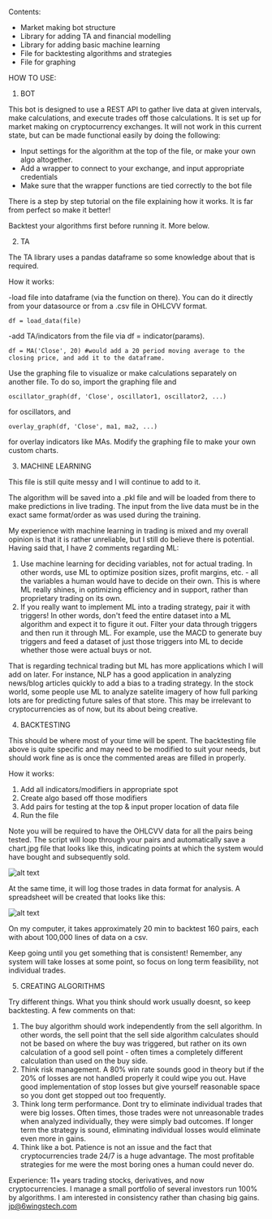 
Contents: 
- Market making bot structure
- Library for adding TA and financial modelling
- Library for adding basic machine learning
- File for backtesting algorithms and strategies
- File for graphing

HOW TO USE:

1. BOT

This bot is designed to use a REST API to gather live data at given intervals, make calculations, and execute trades off those calculations. It is set up for market making on cryptocurrency exchanges. It will not work in this current state, but can be made functional easily by doing the following:
  - Input settings for the algorithm at the top of the file, or make your own algo altogether.
  - Add a wrapper to connect to your exchange, and input appropriate credentials
  - Make sure that the wrapper functions are tied correctly to the bot file

There is a step by step tutorial on the file explaining how it works. It is far from perfect so make it better!

Backtest your algorithms first before running it. More below.

2. TA

The TA library uses a pandas dataframe so some knowledge about that is required. 

How it works:

  -load file into dataframe (via the function on there). You can do it directly from your datasource or from a .csv file in OHLCVV format.
  
    df = load_data(file)
    
  -add TA/indicators from the file via df = indicator(params).
  
    df = MA('Close', 20) #would add a 20 period moving average to the closing price, and add it to the dataframe.
    
  Use the graphing file to visualize or make calculations separately on another file. To do so, import the graphing file and 
  
    oscillator_graph(df, 'Close', oscillator1, oscillator2, ...)
    
  for oscillators, and
  
    overlay_graph(df, 'Close', ma1, ma2, ...)
    
  for overlay indicators like MAs. Modify the graphing file to make your own custom charts.
  
  
3. MACHINE LEARNING

This file is still quite messy and I will continue to add to it.

The algorithm will be saved into a .pkl file and will be loaded from there to make predictions in live trading. The input from the live data must be in the exact same format/order as was used during the training.

My experience with machine learning in trading is mixed and my overall opinion is that it is rather unreliable, but I still do believe there is potential. Having said that, I have 2 comments regarding ML:
  1. Use machine learning for deciding variables, not for actual trading. In other words, use ML to optimize position sizes, profit margins, etc. - all the variables a human would have to decide on their own. This is where ML really shines, in optimizing efficiency and in support, rather than proprietary trading on its own.
  2. If you really want to implement ML into a trading strategy, pair it with triggers! In other words, don't feed the entire dataset into a ML algorithm and expect it to figure it out. Filter your data through triggers and then run it through ML. For example, use the MACD to generate buy triggers and feed a dataset of just those triggers into ML to decide whether those were actual buys or not. 

That is regarding technical trading but ML has more applications which I will add on later. For instance, NLP has a good application in analyzing news/blog articles quickly to add a bias to a trading strategy. In the stock world, some people use ML to analyze satelite imagery of how full parking lots are for predicting future sales of that store. This may be irrelevant to cryptocurrencies as of now, but its about being creative.

4. BACKTESTING

This should be where most of your time will be spent. The backtesting file above is quite specific and may need to be modified to suit your needs, but should work fine as is once the commented areas are filled in properly. 

How it works:

  1. Add all indicators/modifiers in appropriate spot
  2. Create algo based off those modifiers
  3. Add pairs for testing at the top & input proper location of data file
  4. Run the file
  
Note you will be required to have the OHLCVV data for all the pairs being tested. The script will loop through your pairs and automatically save a chart.jpg file that looks like this, indicating points at which the system would have bought and subsequently sold.

![alt text](http://6wingstech.com/wp-content/uploads/2018/11/ETH-YOYO_150_day_backtesting_chart_new.jpg)

At the same time, it will log those trades in data format for analysis. A spreadsheet will be created that looks like this:

![alt text](http://6wingstech.com/wp-content/uploads/2018/11/spreadsheet.jpg)

On my computer, it takes approximately 20 min to backtest 160 pairs, each with about 100,000 lines of data on a csv.

Keep going until you get something that is consistent! Remember, any system will take losses at some point, so focus on long term feasibility, not individual trades.

5. CREATING ALGORITHMS

Try different things. What you think should work usually doesnt, so keep backtesting. A few comments on that:

  1. The buy algorithm should work independently from the sell algorithm. In other words, the sell point that the sell side algorithm     calculates should not be based on where the buy was triggered, but rather on its own calculation of a good sell point - often times a   completely different calculation than used on the buy side.
  2. Think risk management. A 80% win rate sounds good in theory but if the 20% of losses are not handled properly it could wipe you       out. Have good implementation of stop losses but give yourself reasonable space so you dont get stopped out too frequently.
  3. Think long term performance. Dont try to eliminate individual trades that were big losses. Often times, those trades were not         unreasonable trades when analyzed individually, they were simply bad outcomes. If longer term the strategy is sound, eliminating         individual losses would eliminate even more in gains.
  4. Think like a bot. Patience is not an issue and the fact that cryptocurrencies trade 24/7 is a huge advantage. The most profitable     strategies for me were the most boring ones a human could never do. 
  
  
  Experience: 11+ years trading stocks, derivatives, and now cryptocurrencies. I manage a small portfolio of several investors run 100% by algorithms. I am interested in consistency rather than chasing big gains. jp@6wingstech.com
